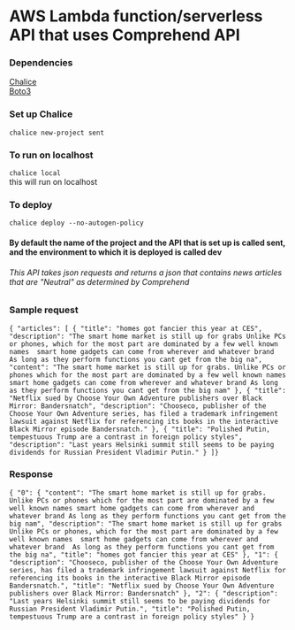 # AWS Lambda function/serverless API that uses Comprehend API

### Dependencies
<a href="https://github.com/aws/chalice" target="_blank">Chalice</a>  
<a href="https://github.com/boto/boto3" target="_blank">Boto3</a>  


### Set up Chalice
`chalice new-project sent`  
### To run on localhost  
`chalice local`  
this will run on localhost  
### To deploy   
`chalice deploy --no-autogen-policy`  

#### By default the name of the project and the API that is set up is called sent, and the environment to which it is deployed is called dev

###### This API takes json requests and returns a json that contains news articles that are "Neutral" as determined by Comprehend  

### Sample request  
`
{
"articles": [
{
	"title": "homes got fancier this year at CES",
"description": "The smart home market is still up for grabs Unlike PCs or phones, which for the most part are dominated by a few well known names  smart home gadgets can come from wherever and whatever brand  As long as they perform functions you cant get from the big na",
"content": "The smart home market is still up for grabs. Unlike PCs or phones which for the most part are dominated by a few well known names smart home gadgets can come from wherever and whatever brand As long as they perform functions you cant get from the big nam"
},
{
	"title": "Netflix sued by Choose Your Own Adventure publishers over Black Mirror: Bandersnatch",
"description": "Chooseco, publisher of the Choose Your Own Adventure series, has filed a trademark infringement lawsuit against Netflix for referencing its books in the interactive Black Mirror episode Bandersnatch."
},
{
	"title": "Polished Putin, tempestuous Trump are a contrast in foreign policy styles",
"description": "Last years Helsinki summit still seems to be paying dividends for Russian President Vladimir Putin."
}
]}
`  
### Response  
`
{
    "0": {
        "content": "The smart home market is still up for grabs. Unlike PCs or phones which for the most part are dominated by a few well known names smart home gadgets can come from wherever and whatever brand As long as they perform functions you cant get from the big nam",
        "description": "The smart home market is still up for grabs Unlike PCs or phones, which for the most part are dominated by a few well known names  smart home gadgets can come from wherever and whatever brand  As long as they perform functions you cant get from the big na",
        "title": "homes got fancier this year at CES"
    },
    "1": {
        "description": "Chooseco, publisher of the Choose Your Own Adventure series, has filed a trademark infringement lawsuit against Netflix for referencing its books in the interactive Black Mirror episode Bandersnatch.",
        "title": "Netflix sued by Choose Your Own Adventure publishers over Black Mirror: Bandersnatch"
    },
    "2": {
        "description": "Last years Helsinki summit still seems to be paying dividends for Russian President Vladimir Putin.",
        "title": "Polished Putin, tempestuous Trump are a contrast in foreign policy styles"
    }
}
`

